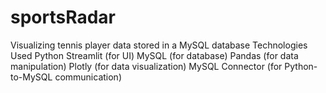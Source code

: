 # sportsRadar
Visualizing tennis player data stored in a MySQL database
Technologies Used
Python
Streamlit (for UI)
MySQL (for database)
Pandas (for data manipulation)
Plotly (for data visualization)
MySQL Connector (for Python-to-MySQL communication)
